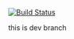 [![Build Status](https://travis-ci.org/Labibme/paya.svg?branch=master)](https://travis-ci.org/Labibme/paya)

this is dev branch
